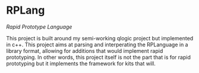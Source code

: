 # RPLang
*Rapid Prototype Language*

This project is built around my semi-working qlogic project but implemented in c++. This project aims at parsing and interperating the RPLanguage in a library format, allowing for additions that would implement rapid prototyping. In other words, this project itself is not the part that is for rapid prototyping but it implements the framework for kits that will.

